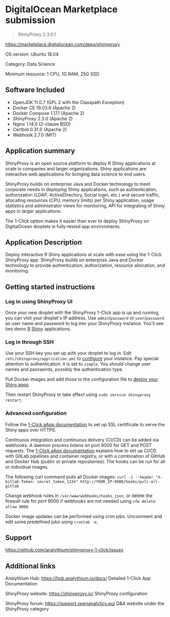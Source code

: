 # DigitalOcean Marketplace submission

> ShinyProxy 2.3.0.1

https://marketplace.digitalocean.com/apps/shinyproxy

OS version: Ubuntu 18.04

Category: Data Science

Minimum resource: 1 CPU, 1G RAM, 25G SSD

## Software Included

- OpenJDK 11.0.7 (GPL 2 with the Classpath Exception)
- Docker CE 19.03.6 (Apache 2)
- Docker Compose 1.17.1 (Apache 2)
- ShinyProxy 2.3.0 (Apache 2)
- Nginx 1.14.0 (2-clause BSD)
- Certbot 0.31.0 (Apache 2)
- Webhook 2.7.0 (MIT)

## Application summary

ShinyProxy is an open source platform to deploy R Shiny applications at scale in companies and
larger organizations. Shiny applications are interactive web applications for bringing data
science to end users.

ShinyProxy builds on enterprise Java and Docker technology to meet corporate needs in deploying
Shiny applications, such as authentication, authorization (LDAP, ActiveDirectory,
Social login, etc.) and secure traffic, allocating resources (CPU, memory limits) per
Shiny application, usage statistics and administrator views for monitoring,
API for integrating of Shiny apps in larger applications.

The 1-Click option makes it easier than ever to deploy ShinyProxy on DigitalOcean droplets
in fully-tested app environments.

## Application Description

Deploy interactive R Shiny applications at scale with ease using the 1-Click ShinyProxy app.
ShinyProxy builds on enterprise Java and Docker technology to provide authentication,
authorization, resource allocation, and monitoring.

## Getting started instructions

### Log in using ShinyProxy UI

Once your new droplet with the ShinyProxy 1-Click app is up and running, you can visit your
droplet's IP address. Use `admin`/`password` or `user`/`password` as user name and password
to log into your ShinyProxy instance. You'll see two demo
[R](https://www.r-project.org/) [Shiny](https://shiny.rstudio.com/) applications.

### Log in through SSH

Use your SSH key you set up with your droplet to log in. Edit `/etc/shinyproxy/application.yml`
to [configure](https://shinyproxy.io/configuration/) your instance. Pay special attention
to authentication: it is set to `simple`. You should change user names and passwords,
possibly the authentication type.

Pull Docker images and add those to the configuration file to 
[deploy your Shiny apps](https://shinyproxy.io/deploying-apps/).

Then restart ShinyProxy to take effect using `sudo service shinyproxy restart`.

### Advanced configuration

Follow the [1-Click aApp documentation](https://github.com/analythium/shinyproxy-1-click/blob/master/digitalocean/secure.md)
to set up SSL certificate to serve the Shiny apps over HTTPS.

Continuous integration and continuous delivery (CI/CD) can be added via webhooks.
A daemon process listens on port 9000 for GET and POST requests.
The [1-Click aApp documentation](https://github.com/analythium/shinyproxy-1-click/blob/master/digitalocean/secure.md) explains
how to set up CI/CD with GitLab pipelines and container registry,
or with a combination of GitHub and Docker Hub (public or private repositories).
The hooks can be run for all or individual images.

The following curl command pulls all Docker images:
`curl -i --header "X-Gitlab-Token: secret_token_1234" http://YOUR_IP:9000/hooks/pull-all-gitlab`

Change webhook rules in `/var/www/webhooks/hooks.json`, or delete the firewall rule 
for port 9000 if webhooks are not needed using `ufw delete allow 9000`.

Docker image updates can be performed using cron jobs. Uncomment and edit
some predefined jobs using `crontab -e`.

## Support

https://github.com/analythium/shinyproxy-1-click/issues

## Additional links

Analythium Hub: https://hub.analythium.io/docs/ Detailed 1-Click App Documentation

ShinyProxy website: https://shinyproxy.io/ ShinyProxy configuration

ShinyProxy forum: https://support.openanalytics.eu/ Q&A website under the ShinyProxy category
